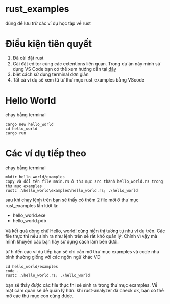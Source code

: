 # rust_examples
dùng để lưu trữ các ví dụ học tập về rust
# Điều kiện tiên quyết
1. Đã cài đặt rust
2. Cài đặt editor cùng các extentions liên quan. Trong dự án này mình sử dụng VS Code bạn có thể xem hướng dẫn tại 
[đây](https://code.visualstudio.com/docs/languages/rust)
3. biêt cách sử dụng terminal đơn giản
4. Tất cả ví dụ sẽ xem từ từ thư mục rust_examples bằng VScode

# Hello World
chạy bằng terminal
```shell
cargo new hello_world
cd hello_world
cargo run
```

# Các ví dụ tiếp theo
chạy bằng terminal
```shell
mkdir hello_world/examples
copy và đổi tên file main.rs ở thư mục src thành hello_world.rs trong thư mục examples
rustc .\hello_world\examples\hello_world.rs; .\hello_world
```
sau khi chạy lệnh trên bạn sẽ thấy có thêm 2 file mới ở thư mục rust_examples lần lượt là:
- hello_world.exe
- hello_world.pdb

Và kết quả dòng chữ Hello, world! cũng hiển thị tương tự như ví dụ trên. Các file thực thi nếu sinh ra như lệnh trên sẽ rất khó quản lý. Chính vì vậy mà mình khuyên các bạn hãy sử dụng cách làm bên dưới.

từ h đến các ví dụ tiếp bạn sẽ chỉ cần mở thư mục examples và code như bình thường giống với các ngôn ngữ khác VD
```shell
cd hello_world/examples
code .
rustc .\hello_world.rs; .\hello_world
```

bạn sẽ thấy được các file thực thi sẽ sinh ra trong thư mục examples. Về mặt cảm quan sẽ dễ quản lý hơn. khi rust-analyzer đã check ok, bạn có thể mở các thư mục con cũng được.
